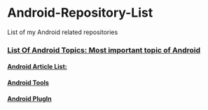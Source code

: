 # Android-Repository-List
List of my Android related repositories   

### [List Of Android Topics: Most important topic of Android](https://github.com/malibaig786/ListOfAndroidTopics)
#### [Android Article List:](https://github.com/malibaig786/Android-Article-List)
#### [Android Tools](https://github.com/malibaig786/AndroidTools)
#### [Android PlugIn](https://github.com/malibaig786/Android-Studio-Plugins)
